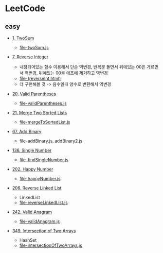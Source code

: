 # LeetCode

## easy
* [1. TwoSum](https://leetcode.com/problems/two-sum/submissions/)
    * [file-twoSum.js](https://github.com/Rachel4858/algorithm/blob/master/leetcode/twoSum.js)
* [7. Reverse Integer](https://leetcode.com/problems/reverse-integer/)
    * 내장되어있는 함수 이용해서 단순 역변경, 반복문 돌면서 뒤에있는 00은 거르면서 역변경, 뒤에있는 00을 애초에 제거하고 역변경
    * [file-(reverseInt.html)](https://github.com/Rachel4858/algorithm/blob/master/leetcode/reverseInt.html)
    * 더 구현해볼 것 -> 음수일때 양수로 변환해서 역변경
* [20. Valid Parentheses](https://leetcode.com/problems/valid-parentheses)
    * [file-validParentheses.js](https://github.com/Rachel4858/algorithm/blob/master/leetcode/validParentheses.js)
* [21. Merge Two Sorted Lists](https://leetcode.com/problems/merge-two-sorted-lists/)
    * [file-mergeToSortedList.js](https://github.com/Rachel4858/algorithm/blob/master/leetcode/mergeToSortedList.js)
* [67. Add Binary](https://leetcode.com/problems/add-binary/)
    * [file-addBinary.js, addBinary2.js](https://github.com/Rachel4858/algorithm/blob/master/leetcode/addBinary.js)
* [136. Single Number](https://leetcode.com/problems/single-number/)
    * [file-findSingleNumber.js](https://github.com/Rachel4858/algorithm/blob/master/codesquad/findsingleNumber.js)
* [202. Happy Number](https://leetcode.com/problems/happy-number/)
    * [file-happyNumber.js](https://github.com/Rachel4858/algorithm/blob/master/codesquad/happyNumber.js)
* [206. Reverse Linked List](https://leetcode.com/problems/reverse-linked-list/)
    * LinkedList
    * [file-reverseLinkedList.js](https://github.com/Rachel4858/algorithm/blob/master/codesquad/reverseLinkedList.js)
* [242. Valid Anagram](https://leetcode.com/problems/valid-anagram/)
    * [file-validAnagram.js]()

* [349. Intersection of Two Arrays](https://leetcode.com/problems/reverse-linked-list/)
    * HashSet
    * [file-intersectionOfTwoArrays.js](https://github.com/Rachel4858/algorithm/blob/master/codesquad/intersectionOfTwoArrays.js)
